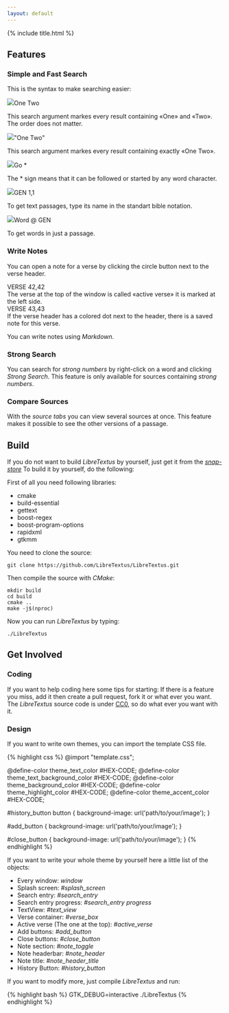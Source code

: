 ```yaml
---
layout: default
---
```


{% include title.html %}

<h2 id="features">Features</h2>

### Simple and Fast Search

This is the syntax to make searching easier:

<div class="search_logo"><img src='assets/image/Search.svg'>One Two</div>

This search argument markes every result containing «One» and «Two». The order does not matter.

<div class="search_logo"><img src='assets/image/Search.svg'>"One Two"</div>

This search argument markes every result containing exactly «One Two».

<div class="search_logo"><img src='assets/image/Search.svg'>Go * </div>

The * sign means that it can be followed or started by any word character.

<div class="search_logo"><img src='assets/image/Search.svg'>GEN 1,1</div>

To get text passages, type its name in the standart bible notation.

<div class="search_logo"><img src='assets/image/Search.svg'>Word @ GEN</div>

To get words in just a passage.

### Write Notes

You can open a note for a verse by clicking the circle button next to the verse header.

<div class="active_verse">
	VERSE 42,42 <span class="dot" id="inactive"></span><br>
	The verse at the top of the window is called «active verse» it is marked at the left side.	
</div>
<div class="active_verse">
	VERSE 43,43 <span class="dot" id="active"></span><br>
	If the verse header has a colored dot next to the header, there is a saved note for this verse.
</div>

You can write notes using *Markdown*.

### Strong Search

You can search for *strong numbers* by right-click on a word and clicking *Strong Search*. This feature is only available for sources containing *strong numbers*.

### Compare Sources

With the *source tabs* you can view several sources at once. This feature makes it possible to see the other versions of a passage.

<h2 id="build">Build</h2>

If you do not want to build *LibreTextus* by yourself, just get it from the [*snap-store*](https://snapcraft.io/libretextus)
To build it by yourself, do the following:

First of all you need following libraries:

* cmake
* build-essential
* gettext
* boost-regex
* boost-program-options
* rapidxml
* gtkmm

You need to clone the source:
```
git clone https://github.com/LibreTextus/LibreTextus.git
```

Then compile the source with *CMake*:
```
mkdir build
cd build
cmake ..
make -j$(nproc)
```

Now you can run *LibreTextus* by typing:
```
./LibreTextus
```

<h2 id="get_involved">Get Involved</h2>

### Coding

If you want to help coding here some tips for starting:
If there is a feature you miss, add it then create a pull request, fork it or what ever you want. The *LibreTextus* source code is under [CC0](https://github.com/LibreTextus/LibreTextus/blob/master/LICENSE), so do what ever you want with it.

### Design

If you want to write own themes, you can import the template CSS file.

{% highlight css %}
@import "template.css";

@define-color theme_text_color #HEX-CODE;
@define-color theme_text_background_color #HEX-CODE;
@define-color theme_background_color #HEX-CODE;
@define-color theme_highlight_color #HEX-CODE;
@define-color theme_accent_color #HEX-CODE;

#history_button button {
	background-image: url('path/to/your/image');
}

#add_button {
	background-image: url('path/to/your/image');
}

#close_button {
	background-image: url('path/to/your/image');
}
{% endhighlight %}

If you want to write your whole theme by yourself here a little list of the objects:

* Every window: *window*
* Splash screen: *#splash_screen*
* Search entry: *#search_entry*
* Search entry progress: *#search_entry progress*
* TextView: *#text_view*
* Verse container: *#verse_box*
* Active verse (The one at the top): *#active_verse*
* Add buttons: *#add_button*
* Close buttons: *#close_button*
* Note section: *#note_toggle*
* Note headerbar: *#note_header*
* Note title: *#note_header_title*
* History Button: *#history_button*

If you want to modify more, just compile *LibreTextus* and run:

{% highlight bash %}
GTK_DEBUG=interactive ./LibreTextus
{% endhighlight %}

